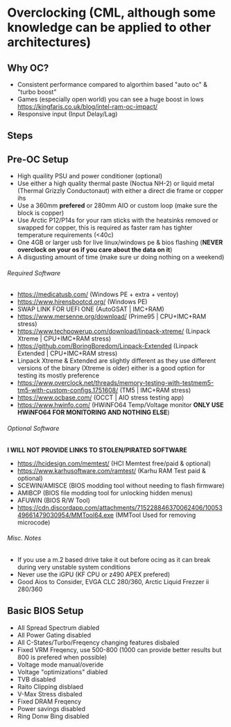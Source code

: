 # Overclocking (CML, although some knowledge can be applied to other architectures)

## Why OC?

- Consistent performance compared to algorthim based "auto oc" & "turbo boost"
- Games (especially open world) you can see a huge boost in lows https://kingfaris.co.uk/blog/intel-ram-oc-impact/
- Responsive input (Input Delay/Lag)

## Steps

## Pre-OC Setup

- High quaility PSU and power conditioner (optional)
- Use either a high quality thermal paste (Noctua NH-2) or liquid metal (Thermal Grizzly Conductonaut) with either a direct die frame or copper ihs
- Use a 360mm **prefered** or 280mm AIO or custom loop (make sure the block is copper)
- Use Arctic P12/P14s for your ram sticks with the heatsinks removed or swapped for copper, this is required as faster ram has tighter temperature requirements (<40c)
- One 4GB or larger usb for live linux/windows pe & bios flashing (**NEVER overclock on your os if you care about the data on it**)
- A disgusting amount of time (make sure ur doing nothing on a weekend)

###### Required Software 

- https://medicatusb.com/ (Windows PE + extra + ventoy)
- https://www.hirensbootcd.org/ (Windows PE)
- SWAP LINK FOR UEFI ONE (AutoGSAT | IMC+RAM)
- https://www.mersenne.org/download/ (Prime95 | CPU+IMC+RAM stress)
- https://www.techpowerup.com/download/linpack-xtreme/ (Linpack Xtreme | CPU+IMC+RAM stress)
- https://github.com/BoringBoredom/Linpack-Extended (Linpack Extended | CPU+IMC+RAM stress)
- Linpack Xtreme & Extended are slightly different as they use different versions of the binary (Xtreme is older) either is a good option for testing its mostly preference
- https://www.overclock.net/threads/memory-testing-with-testmem5-tm5-with-custom-configs.1751608/ (TM5 | IMC+RAM stress)
- https://www.ocbase.com/ (OCCT | AIO stress testing app)
- https://www.hwinfo.com/ (HWiNFO64 Temp/Voltage monitor **ONLY USE HWiNFO64 FOR MONITORING AND NOTHING ELSE**)

###### Optional Software 

**I WILL NOT PROVIDE LINKS TO STOLEN/PIRATED SOFTWARE**
- https://hcidesign.com/memtest/ (HCI Memtest free/paid & optional)
- https://www.karhusoftware.com/ramtest/ (Karhu RAM Test paid & optional)
- SCEWIN/AMISCE (BIOS modding tool without needing to flash firmware)
- AMIBCP (BIOS file modding tool for unlocking hidden menus)
- AFUWIN (BIOS R/W Tool)
- https://cdn.discordapp.com/attachments/715228846370062406/1005349661479030954/MMTool64.exe (MMTool Used for removing microcode)

###### Misc. Notes

- If you use a m.2 based drive take it out before ocing as it can break during very unstable system conditions
- Never use the iGPU (KF CPU or z490 APEX prefered)
- Good Aios to Consider, EVGA CLC 280/360, Arctic Liquid Frezzer ii 280/360

## Basic BIOS Setup

- All Spread Spectrum diabled
- All Power Gating disabled
- All C-States/Turbo/Freqency changing features disbaled
- Fixed VRM Freqency, use 500-800 (1000 can provide better results but 800 is prefered when possible)
- Voltage mode manual/overide
- Voltage "optimizations" diabled
- TVB disabled
- Raito Clipping disblaed
- V-Max Stress disbaled
- Fixed DRAM Freqency
- Power savings disabled 
- Ring Donw Bing disabled
